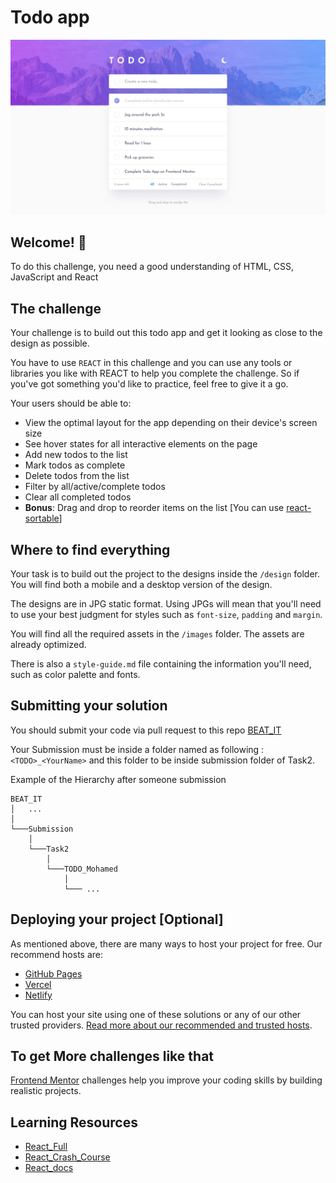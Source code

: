 # Todo app

![Design preview for the Todo app coding challenge](./design/desktop-design-light.jpg)

## Welcome! 👋

To do this challenge, you need a good understanding of HTML, CSS, JavaScript and React

## The challenge

Your challenge is to build out this todo app and get it looking as close to the design as possible.

You have to use `REACT` in this challenge and you can use any tools or libraries you like with REACT to help you complete the challenge. So if you've got something you'd like to practice, feel free to give it a go.

Your users should be able to:

- View the optimal layout for the app depending on their device's screen size
- See hover states for all interactive elements on the page
- Add new todos to the list
- Mark todos as complete
- Delete todos from the list
- Filter by all/active/complete todos
- Clear all completed todos
- **Bonus**: Drag and drop to reorder items on the list [You can use [react-sortable](https://github.com/SortableJS/react-sortablejs)]

## Where to find everything

Your task is to build out the project to the designs inside the `/design` folder. You will find both a mobile and a desktop version of the design. 

The designs are in JPG static format. Using JPGs will mean that you'll need to use your best judgment for styles such as `font-size`, `padding` and `margin`. 

You will find all the required assets in the `/images` folder. The assets are already optimized.

There is also a `style-guide.md` file containing the information you'll need, such as color palette and fonts.

## Submitting your solution

You should submit your code via pull request to this repo [BEAT_IT](https://github.com/Mohamed-Ibrahim-01/BEAT_IT)

Your Submission must be inside a folder named as following : `<TODO>_<YourName>` and this folder to be inside submission folder of Task2.

Example of the Hierarchy after someone submission
```
BEAT_IT
│   ...
│   
└───Submission
    │
    └───Task2
        │   
        └───TODO_Mohamed
            │   
            └─── ...
```


## Deploying your project [Optional]

As mentioned above, there are many ways to host your project for free. Our recommend hosts are:

- [GitHub Pages](https://pages.github.com/)
- [Vercel](https://vercel.com/)
- [Netlify](https://www.netlify.com/)

You can host your site using one of these solutions or any of our other trusted providers. [Read more about our recommended and trusted hosts](https://medium.com/frontend-mentor/frontend-mentor-trusted-hosting-providers-bf000dfebe).

## To get More challenges like that

[Frontend Mentor](https://www.frontendmentor.io) challenges help you improve your coding skills by building realistic projects.

## Learning Resources 

- [React_Full](https://www.youtube.com/watch?v=4UZrsTqkcW4&t=826s)
- [React_Crash_Course](https://www.youtube.com/playlist?list=PL4cUxeGkcC9gZD-Tvwfod2gaISzfRiP9d)  
- [React_docs](https://reactjs.org/docs/getting-started.html)
